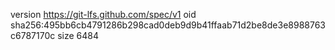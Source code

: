 version https://git-lfs.github.com/spec/v1
oid sha256:495bb6cb4791286b298cad0deb9d9b41ffaab71d2be8de3e8988763c6787170c
size 6484
